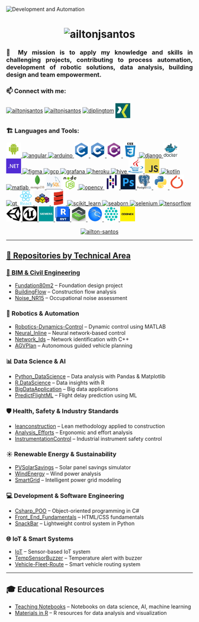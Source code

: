 ![Development and Automation](https://github.com/ailton-santos/ailton-santos/blob/main/Head_Profil.png)
<h1 align="center"><img align="center" src="https://github.com/ailton-santos/ailton-santos/blob/main/Hello_Devs.gif" alt="ailtonjsantos" height="150" width="300" /></h1>
<h3 align="justify">📌 My mission is to apply my knowledge and skills in challenging projects, contributing to process automation, development of robotic solutions, data analysis, building design and team empowerment.</h3>

<h3 align="left"> 📫 Connect with me:</h3>
<p align="left">
<a href="https://codepen.io/ailtonjsantos" target="blank"><img align="center" src="https://raw.githubusercontent.com/rahuldkjain/github-profile-readme-generator/master/src/images/icons/Social/codepen.svg" alt="ailtonjsantos" height="30" width="40" /></a>
<a href="https://linkedin.com/in/ailtonjsantos" target="blank"><img align="center" src="https://raw.githubusercontent.com/rahuldkjain/github-profile-readme-generator/master/src/images/icons/Social/linked-in-alt.svg" alt="ailtonjsantos" height="30" width="40" /></a>
<a href="https://kaggle.com/diplingtom" target="blank"><img align="center" src="https://raw.githubusercontent.com/rahuldkjain/github-profile-readme-generator/master/src/images/icons/Social/kaggle.svg" alt="diplingtom" height="30" width="40" /></a>
<a href="https://www.xing.com/profile/Ailton_DosSantos7" target="blank"><img align="center" src="https://github.com/ailton-santos/ailton-santos/blob/main/icon-xing.jpg" alt="diplingtom" height="40" width="40" /></a>
</p>

<h3 align="left"> 🏗️ Languages and Tools:</h3>
<p align="left"> <a href="https://developer.android.com" target="_blank" rel="noreferrer"> <img src="https://raw.githubusercontent.com/devicons/devicon/master/icons/android/android-original-wordmark.svg" alt="android" width="40" height="40"/> </a> <a href="https://angular.io" target="_blank" rel="noreferrer"> <img src="https://angular.io/assets/images/logos/angular/angular.svg" alt="angular" width="40" height="40"/> </a> <a href="https://www.arduino.cc/" target="_blank" rel="noreferrer"> <img src="https://cdn.worldvectorlogo.com/logos/arduino-1.svg" alt="arduino" width="40" height="40"/> </a> <a href="https://www.cprogramming.com/" target="_blank" rel="noreferrer"> <img src="https://raw.githubusercontent.com/devicons/devicon/master/icons/c/c-original.svg" alt="c" width="40" height="40"/> </a> <a href="https://www.w3schools.com/cpp/" target="_blank" rel="noreferrer"> <img src="https://raw.githubusercontent.com/devicons/devicon/master/icons/cplusplus/cplusplus-original.svg" alt="cplusplus" width="40" height="40"/> </a> <a href="https://www.w3schools.com/cs/" target="_blank" rel="noreferrer"> <img src="https://raw.githubusercontent.com/devicons/devicon/master/icons/csharp/csharp-original.svg" alt="csharp" width="40" height="40"/> </a> <a href="https://www.w3schools.com/css/" target="_blank" rel="noreferrer"> <img src="https://raw.githubusercontent.com/devicons/devicon/master/icons/css3/css3-original-wordmark.svg" alt="css3" width="40" height="40"/> </a> <a href="https://www.djangoproject.com/" target="_blank" rel="noreferrer"> <img src="https://cdn.worldvectorlogo.com/logos/django.svg" alt="django" width="40" height="40"/> </a> <a href="https://www.docker.com/" target="_blank" rel="noreferrer"> <img src="https://github.com/ailton-santos/ailton-santos/blob/main/docker.jpg" alt="docker" width="40" height="40"/> </a> <a href="https://dotnet.microsoft.com/" target="_blank" rel="noreferrer"> <img src="https://github.com/ailton-santos/ailton-santos/blob/main/Microsoft_.NET_logo.jpg" alt="dotnet" width="40" height="40"/> </a> <a href="https://www.figma.com/" target="_blank" rel="noreferrer"> <img src="https://www.vectorlogo.zone/logos/figma/figma-icon.svg" alt="figma" width="40" height="40"/> </a> <a href="https://cloud.google.com" target="_blank" rel="noreferrer"> <img src="https://www.vectorlogo.zone/logos/google_cloud/google_cloud-icon.svg" alt="gcp" width="40" height="40"/> </a> <a href="https://grafana.com" target="_blank" rel="noreferrer"> <img src="https://www.vectorlogo.zone/logos/grafana/grafana-icon.svg" alt="grafana" width="40" height="40"/> </a> <a href="https://heroku.com" target="_blank" rel="noreferrer"> <img src="https://www.vectorlogo.zone/logos/heroku/heroku-icon.svg" alt="heroku" width="40" height="40"/> </a> <a href="https://hive.apache.org/" target="_blank" rel="noreferrer"> <img src="https://www.vectorlogo.zone/logos/apache_hive/apache_hive-icon.svg" alt="hive" width="40" height="40"/> </a> <a href="https://www.java.com" target="_blank" rel="noreferrer"> <img src="https://github.com/ailton-santos/ailton-santos/blob/main/java.jpg" alt="java" width="40" height="40"/> </a> <a href="https://developer.mozilla.org/en-US/docs/Web/JavaScript" target="_blank" rel="noreferrer"> <img src="https://raw.githubusercontent.com/devicons/devicon/master/icons/javascript/javascript-original.svg" alt="javascript" width="40" height="40"/> </a> <a href="https://kotlinlang.org" target="_blank" rel="noreferrer"> <img src="https://www.vectorlogo.zone/logos/kotlinlang/kotlinlang-icon.svg" alt="kotlin" width="40" height="40"/> </a> <a href="https://www.mathworks.com/" target="_blank" rel="noreferrer"> <img src="https://upload.wikimedia.org/wikipedia/commons/2/21/Matlab_Logo.png" alt="matlab" width="40" height="40"/> </a> <a href="https://www.mongodb.com/" target="_blank" rel="noreferrer"> <img src="https://github.com/ailton-santos/ailton-santos/blob/main/mongodb.jpg" width="40" height="40"/> </a> <a href="https://www.mysql.com/" target="_blank" rel="noreferrer"> <img src="https://github.com/ailton-santos/ailton-santos/blob/main/mysql.jpg" alt="mysql" width="40" height="40"/> </a> <a href="https://nodejs.org" target="_blank" rel="noreferrer"> <img src="https://github.com/ailton-santos/ailton-santos/blob/main/nodejs.jpg" alt="nodejs" width="40" height="40"/> </a> <a href="https://opencv.org/" target="_blank" rel="noreferrer"> <img src="https://www.vectorlogo.zone/logos/opencv/opencv-icon.svg" alt="opencv" width="40" height="40"/> </a> <a href="https://pandas.pydata.org/" target="_blank" rel="noreferrer"> <img src="https://github.com/ailton-santos/ailton-santos/blob/main/Pandas.jpg" alt="pandas" width="40" height="40"/> </a> <a href="https://www.photoshop.com/en" target="_blank" rel="noreferrer"> <img src="https://github.com/ailton-santos/ailton-santos/blob/main/Photoshop.jpg" alt="photoshop" width="40" height="40"/> </a> <a href="https://www.postgresql.org" target="_blank" rel="noreferrer"> <img src="https://raw.githubusercontent.com/devicons/devicon/master/icons/postgresql/postgresql-original-wordmark.svg" alt="postgresql" width="40" height="40"/> </a> <a href="https://www.python.org" target="_blank" rel="noreferrer"> <img src="https://raw.githubusercontent.com/devicons/devicon/master/icons/python/python-original.svg" alt="python" width="40" height="40"/> </a> <a href="https://pytorch.org/" target="_blank" rel="noreferrer"> <img src="https://github.com/ailton-santos/ailton-santos/blob/main/pytorch.jpg" alt="pytorch" width="40" height="40"/> </a> <a href="https://www.qt.io/" target="_blank" rel="noreferrer"> <img src="https://upload.wikimedia.org/wikipedia/commons/0/0b/Qt_logo_2016.svg" alt="qt" width="40" height="40"/> </a> <a href="https://reactjs.org/" target="_blank" rel="noreferrer"> <img src="https://raw.githubusercontent.com/devicons/devicon/master/icons/react/react-original-wordmark.svg" alt="react" width="40" height="40"/> </a> <a href="https://learn.microsoft.com/en-us/office/vba/library-reference/concepts/getting-started-with-vba-in-office" target="_blank" rel="noreferrer"> <img src="https://github.com/ailton-santos/ailton-santos/blob/main/vba.jpg" alt="vba" width="40" height="40"/> </a> <a href="https://www.scala-lang.org" target="_blank" rel="noreferrer"> <img src="https://raw.githubusercontent.com/devicons/devicon/master/icons/scala/scala-original.svg" alt="scala" width="40" height="40"/> </a> <a href="https://scikit-learn.org/" target="_blank" rel="noreferrer"> <img src="https://upload.wikimedia.org/wikipedia/commons/0/05/Scikit_learn_logo_small.svg" alt="scikit_learn" width="40" height="40"/> </a> <a href="https://seaborn.pydata.org/" target="_blank" rel="noreferrer"> <img src="https://seaborn.pydata.org/_images/logo-mark-lightbg.svg" alt="seaborn" width="40" height="40"/> </a> <a href="https://www.selenium.dev" target="_blank" rel="noreferrer"> <img src="https://raw.githubusercontent.com/detain/svg-logos/780f25886640cef088af994181646db2f6b1a3f8/svg/selenium-logo.svg" alt="selenium" width="40" height="40"/> </a> <a href="https://www.tensorflow.org" target="_blank" rel="noreferrer"> <img src="https://www.vectorlogo.zone/logos/tensorflow/tensorflow-icon.svg" alt="tensorflow" width="40" height="40"/> </a> <a href="https://unity.com/" target="_blank" rel="noreferrer"> <img src="https://github.com/ailton-santos/ailton-santos/blob/main/Unity.jpg" alt="unity" width="40" height="40"/> </a> <a href="https://unrealengine.com/" target="_blank" rel="noreferrer"> <img src="https://github.com/ailton-santos/ailton-santos/blob/main/unreal.jpg" alt="unreal" width="40" height="40"/> <a href="https://www.siemens.com/global/en/products/services/gbs/operations/digital-solutions.html" target="_blank" rel="noreferrer"> <img src="https://github.com/ailton-santos/ailton-santos/blob/main/logo-siemens.jpg" alt="siemens" width="40" height="40"/><a href="https://www.autodesk.com" target="_blank" rel="noreferrer"> <img src="https://github.com/ailton-santos/ailton-santos/blob/main/Revit.jpg" alt="revit" width="40" height="40"/> <a href="https://www.ptc.com/en/products/creo" target="_blank" rel="noreferrer">  <img src="https://github.com/ailton-santos/ailton-santos/blob/main/PTC%20logo.jpg" alt="ptc-creo" width="40" height="40"/> <a href="https://www.kali.org/" target="_blank" rel="noreferrer"> <img src="https://github.com/ailton-santos/ailton-santos/blob/main/kali.jpg" alt="kali-linux" width="40" height="40"/> <a href="https://datlinux.com/" target="_blank" rel="noreferrer"> <img src="https://github.com/ailton-santos/ailton-santos/blob/main/Dat-Linux.jpg" alt="dat-linux" width="40" height="40"/> <a href="https://www.cognex.com/products/machine-vision/vision-software" target="_blank" rel="noreferrer"> <img src="https://github.com/ailton-santos/ailton-santos/blob/main/cognex.jpg" alt="cognex" width="40" height="40"/></p>


<p align="center"> <img align="center" src="https://github-readme-stats.vercel.app/api/top-langs?username=ailton-santos&hide_progress=true&locale=en&layout=compact&theme=transparent" alt="ailton-santos" /></p>


---

## 📂 Repositories by Technical Area

### 🧱 BIM & Civil Engineering
- [Fundation80m2](link) – Foundation design project  
- [BuildingFlow](link) – Construction flow analysis  
- [Noise_NR15](link) – Occupational noise assessment  

### 🤖 Robotics & Automation
- [Robotics-Dynamics-Control](link) – Dynamic control using MATLAB  
- [Neural_Inline](link) – Neural network-based control  
- [Network_Ids](link) – Network identification with C++  
- [AGVPlan](link) – Autonomous guided vehicle planning  

### 📊 Data Science & AI
- [Python_DataScience](link) – Data analysis with Pandas & Matplotlib  
- [R.DataScience](link) – Data insights with R  
- [BigDataApplication](link) – Big data applications  
- [PredictFlightML](link) – Flight delay prediction using ML  

### 🛡️ Health, Safety & Industry Standards
- [leanconstruction](link) – Lean methodology applied to construction  
- [Analysis_Efforts](link) – Ergonomic and effort analysis  
- [InstrumentationControl](link) – Industrial instrument safety control  

### ☀️ Renewable Energy & Sustainability
- [PVSolarSavings](link) – Solar panel savings simulator  
- [WindEnergy](link) – Wind power analysis  
- [SmartGrid](link) – Intelligent power grid modeling  

### 💻 Development & Software Engineering
- [Csharp_POO](link) – Object-oriented programming in C#  
- [Front_End_Fundamentals](link) – HTML/CSS fundamentals  
- [SnackBar](link) – Lightweight control system in Python  

### 🌐 IoT & Smart Systems
- [IoT](link) – Sensor-based IoT system  
- [TempSensorBuzzer](link) – Temperature alert with buzzer  
- [Vehicle-Fleet-Route](link) – Smart vehicle routing system  

---

## 🎓 Educational Resources
- [Teaching Notebooks](link) – Notebooks on data science, AI, machine learning  
- [Materials in R](link) – R resources for data analysis and visualization


